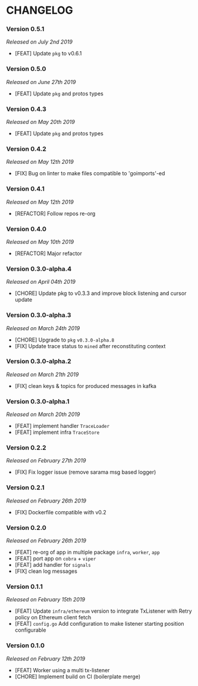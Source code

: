 # CHANGELOG

### Version 0.5.1

*Released on July 2nd 2019*

- [FEAT] Update `pkg` to v0.6.1
  
### Version 0.5.0

*Released on June 27th 2019*

- [FEAT] Update `pkg` and protos types

### Version 0.4.3

*Released on May 20th 2019*

- [FEAT] Update `pkg` and protos types

### Version 0.4.2

*Released on May 12th 2019*

- [FIX] Bug on linter to make files compatible to 'goimports'-ed

### Version 0.4.1

*Released on May 12th 2019*

- [REFACTOR] Follow repos re-org

### Version 0.4.0

*Released on May 10th 2019*

- [REFACTOR] Major refactor

### Version 0.3.0-alpha.4

*Released on April 04th 2019*

- [CHORE] Update pkg to v0.3.3 and improve block listening and cursor update

### Version 0.3.0-alpha.3

*Released on March 24th 2019*

- [CHORE] Upgrade to `pkg` `v0.3.0-alpha.8`
- [FIX] Update trace status to `mined` after reconstituting context

### Version 0.3.0-alpha.2

*Released on March 21th 2019*

- [FIX] clean keys & topics for produced messages in kafka

### Version 0.3.0-alpha.1

*Released on March 20th 2019*

- [FEAT] implement handler `TraceLoader`
- [FEAT] implement infra `TraceStore`

### Version 0.2.2

*Released on February 27th 2019*

- [FIX] Fix logger issue (remove sarama msg based logger)

### Version 0.2.1

*Released on February 26th 2019*

- [FIX] Dockerfile compatible with v0.2

### Version 0.2.0

*Released on February 26th 2019*

- [FEAT] re-org of app in multiple package `infra`, `worker`, `app`
- [FEAT] port app on `cobra` + `viper`
- [FEAT] add handler for `signals`
- [FIX] clean log messages

### Version 0.1.1

*Released on February 15th 2019*

- [FEAT] Update `infra/ethereum` version to integrate TxListener with Retry policy on Ethereum client fetch
- [FEAT] `config.go` Add configuration to make listener starting position configurable

### Version 0.1.0

*Released on February 12th 2019*

- [FEAT] Worker using a multi tx-listener
- [CHORE] Implement build on CI (boilerplate merge)
